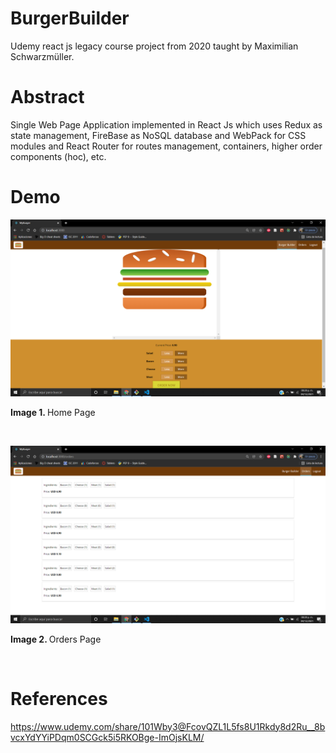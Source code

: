 # BurgerBuilder
Udemy react js legacy course project from 2020 taught by Maximilian Schwarzmüller.

# Abstract
Single Web Page Application implemented in React Js which uses Redux as state management, FireBase as NoSQL database and WebPack for CSS modules and React Router for routes management, containers, higher order components (hoc), etc.

# Demo
![HomePage](https://github.com/rcgc/BurgerBuilder/blob/master/screenshots/screenshot1.png)
<p><b>Image 1. </b>Home Page</p><br>

![OrdersPage](https://github.com/rcgc/BurgerBuilder/blob/master/screenshots/screenshot2.png)
<p><b>Image 2. </b>Orders Page</p><br>

# References
https://www.udemy.com/share/101Wby3@FcovQZL1L5fs8U1Rkdy8d2Ru__8bvcxYdYYiPDqm0SCGck5i5RKOBge-ImOjsKLM/
